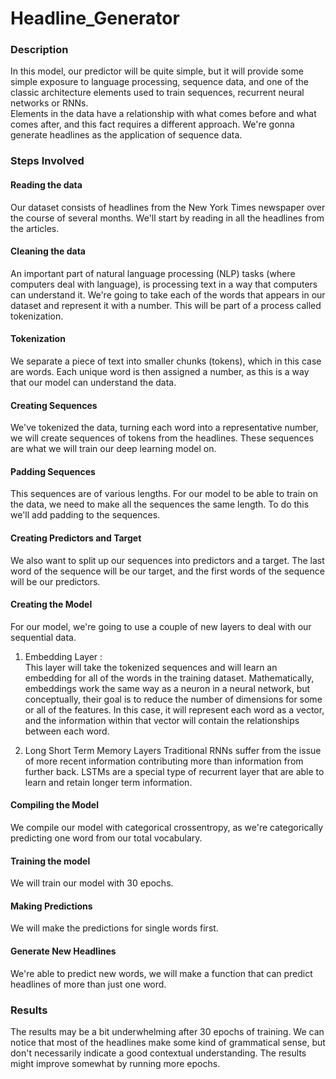 # Headline_Generator

### Description  
In this model, our predictor will be quite simple, but it will provide some simple exposure to language processing, sequence data, and one of the classic architecture elements used to train sequences, recurrent neural networks or RNNs.  
Elements in the data have a relationship with what comes before and what comes after, and this fact requires a different approach. We're gonna generate headlines as the application of sequence data.  

### Steps Involved  
#### Reading the data  
Our dataset consists of headlines from the New York Times newspaper over the course of several months. We'll start by reading in all the headlines from the articles.  

#### Cleaning the data  
An important part of natural language processing (NLP) tasks (where computers deal with language), is processing text in a way that computers can understand it. We're going to take each of the words that appears in our dataset and represent it with a number. This will be part of a process called tokenization.  

#### Tokenization  
We separate a piece of text into smaller chunks (tokens), which in this case are words. Each unique word is then assigned a number, as this is a way that our model can understand the data.  

#### Creating Sequences  
We've tokenized the data, turning each word into a representative number, we will create sequences of tokens from the headlines. These sequences are what we will train our deep learning model on.  

#### Padding Sequences  
This sequences are of various lengths. For our model to be able to train on the data, we need to make all the sequences the same length. To do this we'll add padding to the sequences.  

#### Creating Predictors and Target  
We also want to split up our sequences into predictors and a target. The last word of the sequence will be our target, and the first words of the sequence will be our predictors.  
#### Creating the Model  
For our model, we're going to use a couple of new layers to deal with our sequential data.  
1. Embedding Layer :  
This layer will take the tokenized sequences and will learn an embedding for all of the words in the training dataset. Mathematically, embeddings work the same way as a neuron in a neural network, but conceptually, their goal is to reduce the number of dimensions for some or all of the features. In this case, it will represent each word as a vector, and the information within that vector will contain the relationships between each word.  

2. Long Short Term Memory Layers
Traditional RNNs suffer from the issue of more recent information contributing more than information from further back. LSTMs are a special type of recurrent layer that are able to learn and retain longer term information.  

#### Compiling the Model  
We compile our model with categorical crossentropy, as we're categorically predicting one word from our total vocabulary.  

#### Training the model  
We will train our model with 30 epochs.  

#### Making Predictions  
We will make the predictions for single words first.  

#### Generate New Headlines  
We're able to predict new words, we will make a function that can predict headlines of more than just one word.  

### Results  
The results may be a bit underwhelming after 30 epochs of training. We can notice that most of the headlines make some kind of grammatical sense, but don't necessarily indicate a good contextual understanding. The results might improve somewhat by running more epochs.


